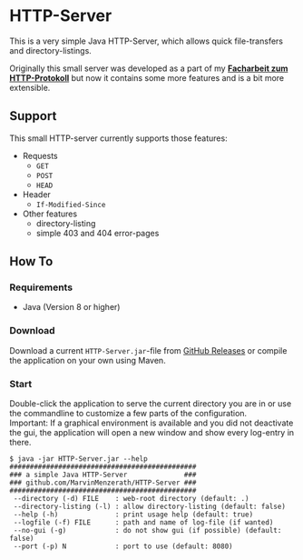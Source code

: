 # HTTP-Server
This is a very simple Java HTTP-Server, which allows quick file-transfers and directory-listings.

Originally this small server was developed as a part of my **[Facharbeit zum HTTP-Protokoll](http://menzerath.eu/artikel/wie-funktioniert-das-http-protokoll/)** but now it contains some more features and is a bit more extensible.

## Support
This small HTTP-server currently supports those features:

* Requests
	* `GET`
	* `POST`
	* `HEAD`
* Header
	* `If-Modified-Since`
* Other features
	* directory-listing
	* simple 403 and 404 error-pages

## How To

### Requirements
* Java (Version 8 or higher)

### Download
Download a current `HTTP-Server.jar`-file from [GitHub Releases](https://github.com/MarvinMenzerath/HTTP-Server/releases) or compile the application on your own using Maven.

### Start
Double-click the application to serve the current directory you are in or use the commandline to customize a few parts of the configuration.  
Important: If a graphical environment is available and you did not deactivate the gui, the application will open a new window and show every log-entry in there.

```
$ java -jar HTTP-Server.jar --help
##############################################
### a simple Java HTTP-Server              ###
### github.com/MarvinMenzerath/HTTP-Server ###
##############################################
 --directory (-d) FILE    : web-root directory (default: .)
 --directory-listing (-l) : allow directory-listing (default: false)
 --help (-h)              : print usage help (default: true)
 --logfile (-f) FILE      : path and name of log-file (if wanted)
 --no-gui (-g)            : do not show gui (if possible) (default: false)
 --port (-p) N            : port to use (default: 8080)
 ```